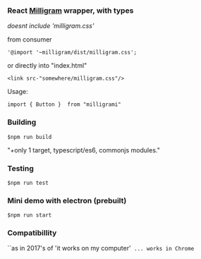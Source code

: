 ### React [Milligram](http://milligram.io/) wrapper, with types

*doesnt include 'milligram.css'*

from consumer

    '@import '~milligram/dist/milligram.css';
or directly into "index.html"

    <link src-"somewhere/milligram.css"/>


Usage: 

    import { Button }  from "milligrami"

### Building   

    $npm run build

"+only 1 target, typescript/es6, commonjs modules."


### Testing

    $npm run test


### Mini demo with electron (prebuilt)

    $npm run start 

### Compatibillity 
``as in 2017's of 'it works on my computer'` ... works in Chrome`